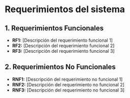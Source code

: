 # Requerimientos del sistema

## 1. Requerimientos Funcionales
- **RF1:** [Descripción del requerimiento funcional 1]
- **RF2:** [Descripción del requerimiento funcional 2]
- **RF3:** [Descripción del requerimiento funcional 3]

## 2. Requerimientos No Funcionales
- **RNF1:** [Descripción del requerimiento no funcional 1]
- **RNF2:** [Descripción del requerimiento no funcional 2]
- **RNF3:** [Descripción del requerimiento no funcional 3]
